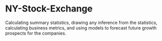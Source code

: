 # NY-Stock-Exchange
Calculating summary statistics, drawing any inference from the statistics, calculating business metrics, and using models to forecast future growth prospects for the companies.

